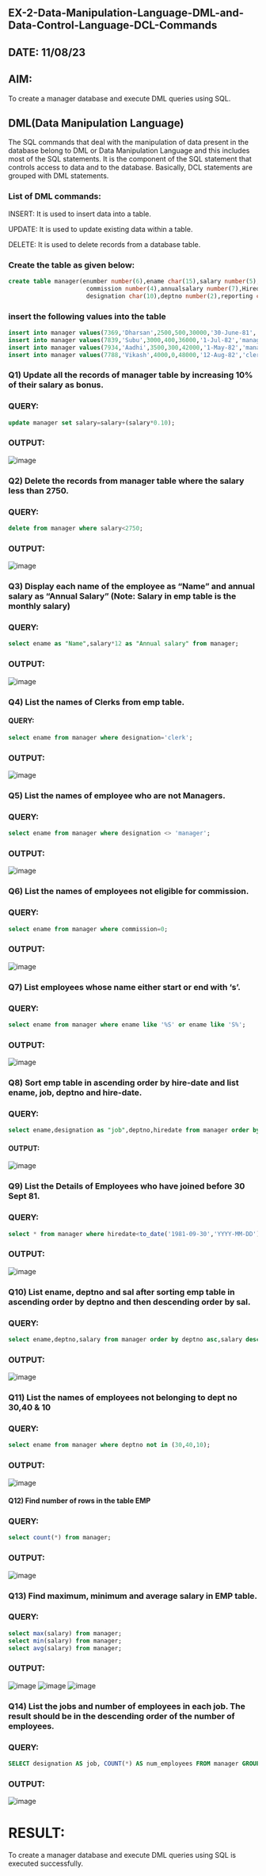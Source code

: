 ## EX-2-Data-Manipulation-Language-DML-and-Data-Control-Language-DCL-Commands
## DATE: 11/08/23
## AIM:
To create a manager database and execute DML queries using SQL.

## DML(Data Manipulation Language)
The SQL commands that deal with the manipulation of data present in the database belong to DML or Data Manipulation Language and this includes most of the SQL statements. It is the component of the SQL statement that controls access to data and to the database. Basically, DCL statements are grouped with DML statements.
### List of DML commands:
INSERT: It is used to insert data into a table.

UPDATE: It is used to update existing data within a table.

DELETE: It is used to delete records from a database table.

### Create the table as given below:
``` sql
create table manager(enumber number(6),ename char(15),salary number(5),
                      commission number(4),annualsalary number(7),Hiredate date,
                      designation char(10),deptno number(2),reporting char(10));
```
### insert the following values into the table
```sql
insert into manager values(7369,'Dharsan',2500,500,30000,'30-June-81','clerk',10,'John');
insert into manager values(7839,'Subu',3000,400,36000,'1-Jul-82','manager',null,'James');
insert into manager values(7934,'Aadhi',3500,300,42000,'1-May-82','manager',30,NULL);
insert into manager values(7788,'Vikash',4000,0,48000,'12-Aug-82','clerk',50,'Bond');
```
### Q1) Update all the records of manager table by increasing 10% of their salary as bonus.
### QUERY:
```sql
update manager set salary=salary+(salary*0.10);
```
### OUTPUT:
![image](https://github.com/SandhiyaR1/EX-2-Data-Manipulation-Language-DML-and-Data-Control-Language-DCL-Commands/assets/113497571/0900f7d5-81d4-490f-a278-71af8b0c2229)


### Q2) Delete the records from manager table where the salary less than 2750.
### QUERY:
```sql
delete from manager where salary<2750;
```
### OUTPUT:
![image](https://github.com/SandhiyaR1/EX-2-Data-Manipulation-Language-DML-and-Data-Control-Language-DCL-Commands/assets/113497571/5ab3ab31-b044-4498-b084-a18f0b637494)


### Q3) Display each name of the employee as “Name” and annual salary as “Annual Salary” (Note: Salary in emp table is the monthly salary)
### QUERY:
```sql
select ename as "Name",salary*12 as "Annual salary" from manager;
```
### OUTPUT:
![image](https://github.com/SandhiyaR1/EX-2-Data-Manipulation-Language-DML-and-Data-Control-Language-DCL-Commands/assets/113497571/597a5840-fa06-4cd3-86c7-a7805c26eaa3)

### Q4) List the names of Clerks from emp table.
#### QUERY:
```sql
select ename from manager where designation='clerk';
```
### OUTPUT:
![image](https://github.com/SandhiyaR1/EX-2-Data-Manipulation-Language-DML-and-Data-Control-Language-DCL-Commands/assets/113497571/c7d0547d-5ab1-42e3-aaf2-727dc5441778)


### Q5) List the names of employee who are not Managers.
### QUERY:
```sql
select ename from manager where designation <> 'manager';
```
### OUTPUT:
![image](https://github.com/SandhiyaR1/EX-2-Data-Manipulation-Language-DML-and-Data-Control-Language-DCL-Commands/assets/113497571/cfc1bd6a-bf8e-4563-925c-b1f2d35e7e0c)


### Q6) List the names of employees not eligible for commission.
### QUERY:
```sql
select ename from manager where commission=0;
```
### OUTPUT:
![image](https://github.com/SandhiyaR1/EX-2-Data-Manipulation-Language-DML-and-Data-Control-Language-DCL-Commands/assets/113497571/81e7b526-3937-450b-b5bc-b6f0ea1f1423)

### Q7) List employees whose name either start or end with ‘s’.
### QUERY:
```sql
select ename from manager where ename like '%S' or ename like 'S%';
```
### OUTPUT:
![image](https://github.com/SandhiyaR1/EX-2-Data-Manipulation-Language-DML-and-Data-Control-Language-DCL-Commands/assets/113497571/51af7c27-3c1a-4acb-aba0-1aa6ca1fbc20)

### Q8) Sort emp table in ascending order by hire-date and list ename, job, deptno and hire-date.
### QUERY:
```sql
select ename,designation as "job",deptno,hiredate from manager order by hiredate asc;
```
#### OUTPUT:
![image](https://github.com/SandhiyaR1/EX-2-Data-Manipulation-Language-DML-and-Data-Control-Language-DCL-Commands/assets/113497571/dd2abae8-c56c-41ec-90e7-4c6ec72f051d)

### Q9) List the Details of Employees who have joined before 30 Sept 81.
### QUERY:
```sql
select * from manager where hiredate<to_date('1981-09-30','YYYY-MM-DD');
```
### OUTPUT:
![image](https://github.com/SandhiyaR1/EX-2-Data-Manipulation-Language-DML-and-Data-Control-Language-DCL-Commands/assets/113497571/65e65177-b708-4011-bbac-2b13028b0f80)

### Q10) List ename, deptno and sal after sorting emp table in ascending order by deptno and then descending order by sal.
### QUERY:
```sql
select ename,deptno,salary from manager order by deptno asc,salary desc;
```
### OUTPUT:
![image](https://github.com/SandhiyaR1/EX-2-Data-Manipulation-Language-DML-and-Data-Control-Language-DCL-Commands/assets/113497571/5750222b-ef07-4224-9b9d-f9be2045e130)

### Q11) List the names of employees not belonging to dept no 30,40 & 10
### QUERY:
```sql
select ename from manager where deptno not in (30,40,10);
```
### OUTPUT:
![image](https://github.com/SandhiyaR1/EX-2-Data-Manipulation-Language-DML-and-Data-Control-Language-DCL-Commands/assets/113497571/4ba770dd-eb28-422e-8abf-30bea0740619)


#### Q12) Find number of rows in the table EMP
### QUERY:
```sql
select count(*) from manager;
```
### OUTPUT:
![image](https://github.com/SandhiyaR1/EX-2-Data-Manipulation-Language-DML-and-Data-Control-Language-DCL-Commands/assets/113497571/cd1e6e01-8088-40f4-9a52-830a04272730)

### Q13) Find maximum, minimum and average salary in EMP table.
### QUERY:
```sql
select max(salary) from manager;
select min(salary) from manager;
select avg(salary) from manager;
```
### OUTPUT:
![image](https://github.com/SandhiyaR1/EX-2-Data-Manipulation-Language-DML-and-Data-Control-Language-DCL-Commands/assets/113497571/7be1ddf9-4352-47c0-8fde-52530303619c)
![image](https://github.com/SandhiyaR1/EX-2-Data-Manipulation-Language-DML-and-Data-Control-Language-DCL-Commands/assets/113497571/a145cc46-eb1c-4796-bd70-f7ca4faea2e2)
![image](https://github.com/SandhiyaR1/EX-2-Data-Manipulation-Language-DML-and-Data-Control-Language-DCL-Commands/assets/113497571/8d312abd-5a25-4a6a-abb2-65291cb4c669)

### Q14) List the jobs and number of employees in each job. The result should be in the descending order of the number of employees.
### QUERY:
```sql
SELECT designation AS job, COUNT(*) AS num_employees FROM manager GROUP BY designation ORDER BY num_employees DESC;
```
### OUTPUT:
![image](https://github.com/SandhiyaR1/EX-2-Data-Manipulation-Language-DML-and-Data-Control-Language-DCL-Commands/assets/113497571/1fd4b4bd-2c73-42a6-b76e-c3e83fed9bc3)


# RESULT:
To create a manager database and execute DML queries using SQL is executed successfully.
